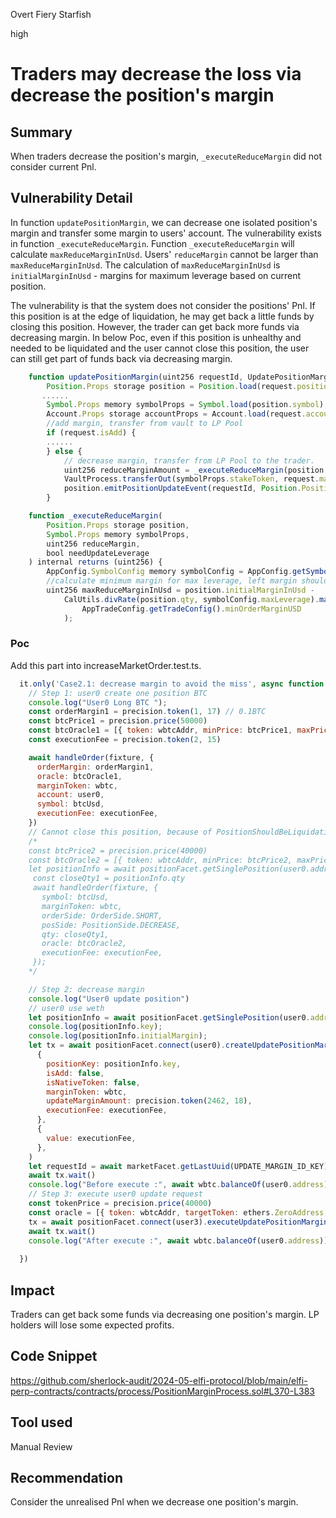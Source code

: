 Overt Fiery Starfish

high

# Traders may decrease the loss via decrease the position's margin

## Summary
When traders decrease the position's margin, `_executeReduceMargin` did not consider current Pnl.

## Vulnerability Detail
In function `updatePositionMargin`, we can decrease one isolated position's margin and transfer some margin to users' account.
The vulnerability exists in function `_executeReduceMargin`. Function `_executeReduceMargin` will calculate `maxReduceMarginInUsd`. Users' `reduceMargin` cannot be larger than `maxReduceMarginInUsd`. The calculation of `maxReduceMarginInUsd` is `initialMarginInUsd` - margins for maximum leverage based on current position.

The vulnerability is that the system does not consider the positions' Pnl. If this position is at the edge of liquidation, he may get back a little funds by closing this position. However, the trader can get back more funds via decreasing margin. In below Poc, even if this position is unhealthy and needed to be liquidated and the user cannot close this position, the user can still get part of funds back via decreasing margin.

```javascript
    function updatePositionMargin(uint256 requestId, UpdatePositionMargin.Request memory request) external {
        Position.Props storage position = Position.load(request.positionKey);
       ......
        Symbol.Props memory symbolProps = Symbol.load(position.symbol);
        Account.Props storage accountProps = Account.load(request.account);
        //add margin, transfer from vault to LP Pool
        if (request.isAdd) {
        ......
        } else {
            // decrease margin, transfer from LP Pool to the trader.
            uint256 reduceMarginAmount = _executeReduceMargin(position, symbolProps, request.updateMarginAmount, true);
            VaultProcess.transferOut(symbolProps.stakeToken, request.marginToken, request.account, reduceMarginAmount);
            position.emitPositionUpdateEvent(requestId, Position.PositionUpdateFrom.DECREASE_MARGIN, 0);
        }
```
```javascript
    function _executeReduceMargin(
        Position.Props storage position,
        Symbol.Props memory symbolProps,
        uint256 reduceMargin,
        bool needUpdateLeverage
    ) internal returns (uint256) {
        AppConfig.SymbolConfig memory symbolConfig = AppConfig.getSymbolConfig(symbolProps.code);
        //calculate minimum margin for max leverage, left margin should not be less than minimum margin
        uint256 maxReduceMarginInUsd = position.initialMarginInUsd -
            CalUtils.divRate(position.qty, symbolConfig.maxLeverage).max(
                AppTradeConfig.getTradeConfig().minOrderMarginUSD
            );
```
### Poc
Add this part into increaseMarketOrder.test.ts. 
```javascript
  it.only('Case2.1: decrease margin to avoid the miss', async function () {
    // Step 1: user0 create one position BTC
    console.log("User0 Long BTC ");
    const orderMargin1 = precision.token(1, 17) // 0.1BTC
    const btcPrice1 = precision.price(50000)
    const btcOracle1 = [{ token: wbtcAddr, minPrice: btcPrice1, maxPrice: btcPrice1 }]
    const executionFee = precision.token(2, 15)

    await handleOrder(fixture, {
      orderMargin: orderMargin1,
      oracle: btcOracle1,
      marginToken: wbtc,
      account: user0,
      symbol: btcUsd,
      executionFee: executionFee,
    })
    // Cannot close this position, because of PositionShouldBeLiquidation
    /*
    const btcPrice2 = precision.price(40000)
    const btcOracle2 = [{ token: wbtcAddr, minPrice: btcPrice2, maxPrice: btcPrice2 }]
    let positionInfo = await positionFacet.getSinglePosition(user0.address, btcUsd, wbtcAddr, false)
     const closeQty1 = positionInfo.qty
     await handleOrder(fixture, {
       symbol: btcUsd,
       marginToken: wbtc,
       orderSide: OrderSide.SHORT,
       posSide: PositionSide.DECREASE,
       qty: closeQty1,
       oracle: btcOracle2,
       executionFee: executionFee,
     });
    */

    // Step 2: decrease margin
    console.log("User0 update position")
    // user0 use weth
    let positionInfo = await positionFacet.getSinglePosition(user0.address, btcUsd, wbtcAddr, false)
    console.log(positionInfo.key);
    console.log(positionInfo.initialMargin);
    let tx = await positionFacet.connect(user0).createUpdatePositionMarginRequest(
      {
        positionKey: positionInfo.key,
        isAdd: false,
        isNativeToken: false,
        marginToken: wbtc,
        updateMarginAmount: precision.token(2462, 18),
        executionFee: executionFee,
      },
      {
        value: executionFee,
      },
    )
    let requestId = await marketFacet.getLastUuid(UPDATE_MARGIN_ID_KEY)
    await tx.wait()
    console.log("Before execute :", await wbtc.balanceOf(user0.address))
    // Step 3: execute user0 update request
    const tokenPrice = precision.price(40000)
    const oracle = [{ token: wbtcAddr, targetToken: ethers.ZeroAddress, minPrice: tokenPrice, maxPrice: tokenPrice }]
    tx = await positionFacet.connect(user3).executeUpdatePositionMarginRequest(requestId, oracle)
    await tx.wait()
    console.log("After execute :", await wbtc.balanceOf(user0.address))
    
  })
```
## Impact
Traders can get back some funds via decreasing one position's margin. LP holders will lose some expected profits.

## Code Snippet
https://github.com/sherlock-audit/2024-05-elfi-protocol/blob/main/elfi-perp-contracts/contracts/process/PositionMarginProcess.sol#L370-L383

## Tool used

Manual Review

## Recommendation
Consider the unrealised Pnl when we decrease one position's margin.
